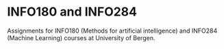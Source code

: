 # INFO180 and INFO284
Assignments for INFO180 (Methods for artificial intelligence) and INFO284 (Machine Learning) courses at University of Bergen.
